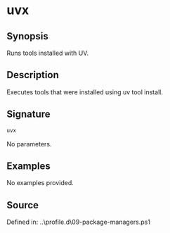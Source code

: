# uvx

## Synopsis

Runs tools installed with UV.

## Description

Executes tools that were installed using uv tool install.

## Signature

```powershell
uvx
```

No parameters.

## Examples

No examples provided.

## Source

Defined in: ..\profile.d\09-package-managers.ps1
